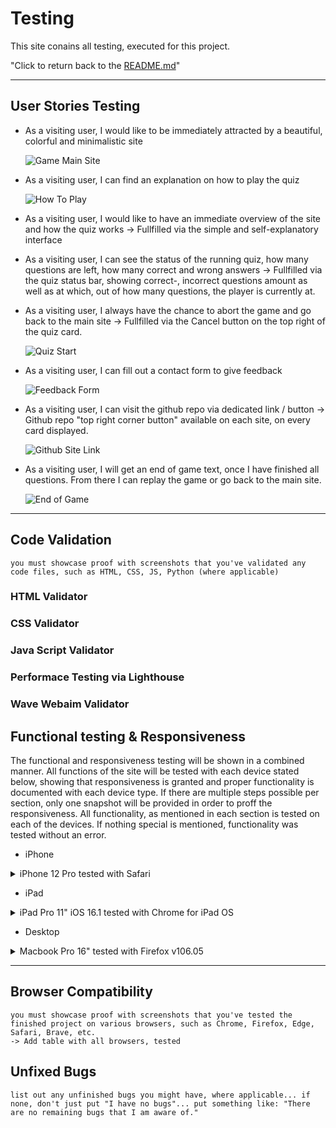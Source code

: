 # Testing

This site conains all testing, executed for this project.

"Click to return back to the [README.md](README.md)"

---
## User Stories Testing

- As a visiting user, I would like to be immediately attracted by a beautiful, colorful and minimalistic site

    ![Game Main Site](docs/testing/01_game_main.png)

- As a visiting user, I can find an explanation on how to play the quiz

    ![How To Play](docs/testing/02_howtoplay.png)

- As a visiting user, I would like to have an immediate overview of the site and how the quiz works
    -> Fullfilled via the simple and self-explanatory interface
- As a visiting user, I can see the status of the running quiz, how many questions are left, how many correct and wrong answers
    -> Fullfilled via the quiz status bar, showing correct-, incorrect questions amount as well as at which, out of how many questions, the player is currently at.
- As a visiting user, I always have the chance to abort the game and go back to the main site
    -> Fullfilled via the Cancel button on the top right of the quiz card.

    ![Quiz Start](docs/testing/05_quiz_start.png)

- As a visiting user, I can fill out a contact form to give feedback

    ![Feedback Form](docs/testing/03_feedback.png)

- As a visiting user, I can visit the github repo via dedicated link / button
    -> Github repo "top right corner button" available on each site, on every card displayed.

    ![Github Site Link](docs/testing/04_confirmation.png)

- As a visiting user, I will get an end of game text, once I have finished all questions. From there I can replay the game or go back to the main site.

    ![End of Game](docs/testing/05_quiz_endofgame.png)


---
## Code Validation
    you must showcase proof with screenshots that you've validated any code files, such as HTML, CSS, JS, Python (where applicable)

### HTML Validator

### CSS Validator

### Java Script Validator

### Performace Testing via Lighthouse

### Wave Webaim Validator

## Functional testing & Responsiveness
The functional and responsiveness testing will be shown in a combined manner. All functions of the site will be tested with each device stated below, showing that responsiveness is granted and proper functionality is documented with each device type.
If there are multiple steps possible per section, only one snapshot will be provided in order to proff the responsiveness. All functionality, as mentioned in each section is tested on each of the devices. If nothing special is mentioned, functionality was tested without an error.

- iPhone

<details>
<summary>iPhone 12 Pro tested with Safari</summary>

- Main Game Site

- How to Play Button to modal w. explanation where as click on close or outside the modal closes the modal box.

- Feedback card filling in form
    - missing one of the mandatory fields & getting an error
    - klick on cancel button to leave
    - filling out complete form and submit
    - confirmation site w. redirect back to main site after a few seconds

- Main quiz functionality (Start Game button)
    - Question & Answers get displayed
    - Countdown Timer starts running
    - Selecting answer disables answer button click functionality
    - Selecting answer displays correct, incorrect answers via green or red color
    - Correct or incorrect answers counter increases by 1
    - Next Question button displays next question
    - If time elapses, game over message appears, answer button click functionality gets disabled
    - Replay button starts a new game, all counters reset
    - End Game button brings the user back to main site
    - Finishing quiz shows end of quiz message, statistics as well as Restart and End Game button

</details>

- iPad

<details>
<summary>iPad Pro 11" iOS 16.1 tested with Chrome for iPad OS</summary>

- Main Game Site

    ![Main Game](docs/testing/ipad1.png)

- How to Play Button to modal w. explanation where as click on close or outside the modal closes the modal box.

    ![How to Play Modal](docs/testing/ipad2.png)

- Feedback card filling in form
    - missing one of the mandatory fields & getting an error
    - klick on cancel button to leave
    - filling out complete form and submit
    - confirmation site w. redirect back to main site after a few seconds

    ![Feedback missing](docs/testing/ipad3.png)

    ![Feedback correct](docs/testing/ipad4.png)

    ![Confirmation Site](docs/testing/ipad5.png)

- Main quiz functionality (Start Game button)
    - Question & Answers get displayed
    - Countdown Timer starts running
    - Selecting answer disables answer button click functionality
    - Selecting answer displays correct, incorrect answers via green or red color
    - Correct or incorrect answers counter increases by 1
    - Next Question button displays next question
    - If time elapses, game over message appears, answer button click functionality gets disabled
    - Replay button starts a new game, all counters reset
    - End Game button brings the user back to main site
    - Finishing quiz shows end of quiz message, statistics as well as Restart and End Game button

    ![Quiz Start](docs/testing/ipad6.png)

    ![Quiz First Question & Answers](docs/testing/ipad7.png)

    ![Quiz Next Question](docs/testing/ipad8.png)

    ![Quiz Game Over](docs/testing/ipad9.png)

    ![Quiz Final](docs/testing/ipad10.png)

</details>

- Desktop

<details>
<summary>Macbook Pro 16" tested with Firefox v106.05</summary>

- Main Game Site

    ![Main Game](docs/testing/macbook1.png)

- How to Play Button to modal w. explanation where as click on close or outside the modal closes the modal box.

    ![How to Play Modal](docs/testing/macbook2.png)

- Feedback card filling in form
    - missing one of the mandatory fields & getting an error
    - klick on cancel button to leave
    - filling out complete form and submit
    - confirmation site w. redirect back to main site after a few seconds

    ![Feedback missing](docs/testing/macbook3.png)

    ![Feedback correct](docs/testing/macbook4.png)

    ![Confirmation Site](docs/testing/macbook5.png)

- Main quiz functionality (Start Game button)
    - Question & Answers get displayed
    - Countdown Timer starts running
    - Selecting answer disables answer button click functionality
    - Selecting answer displays correct, incorrect answers via green or red color
    - Correct or incorrect answers counter increases by 1
    - Next Question button displays next question
    - If time elapses, game over message appears, answer button click functionality gets disabled
    - Replay button starts a new game, all counters reset
    - End Game button brings the user back to main site
    - Finishing quiz shows end of quiz message, statistics as well as Restart and End Game button

    ![Quiz Start](docs/testing/macbook6.png)

    ![Quiz First Question & Answers](docs/testing/macbook7.png)

    ![Quiz Next Question](docs/testing/macbook8.png)

    ![Quiz Game Over](docs/testing/macbook9.png)

    ![Quiz Final](docs/testing/macbook10.png)

</details>

---
## Browser Compatibility
    you must showcase proof with screenshots that you've tested the finished project on various browsers, such as Chrome, Firefox, Edge, Safari, Brave, etc.
    -> Add table with all browsers, tested

## Unfixed Bugs
    list out any unfinished bugs you might have, where applicable... if none, don't just put "I have no bugs"... put something like: "There are no remaining bugs that I am aware of."

